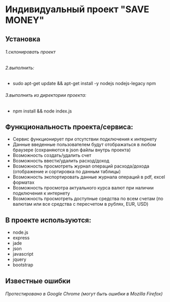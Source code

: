 Индивидуальный проект "SAVE MONEY"
==================================

Установка
---------
###### 1.склонировать проект ######

###### 2.выполнить: ######
* sudo apt-get update && apt-get install -y nodejs nodejs-legacy npm

###### 3.выполнить из директории проекта: ######
* npm install && node index.js

Функциональность проекта/сервиса:
---------------------------------
* Сервис функционирует при отсутствии подключения к интернету
* Данные введенные пользователем будут отображаться в любом браузере (сохраняются в json файлы внутрь проекта)
* Возможность создать/удалить счет
* Возможность ввести/удалить расход/доход
* Возможность просмотреть журнал операций расхода/дохода (отображение и сортировка по данным таблицы)
* Возможность экспортировать данные журнала операций в pdf, excel форматах
* Возможность просмотра актуального курса валют при наличии подключения к интернету
* Возможность просмотреть доступные средства по всем счетам (по валютам или все средства с пересчетом в рублях, EUR, USD)

В проекте используются:
-----------------------
* node.js
* express
* jade
* json
* javascript
* jquery
* bootstrap

Известные ошибки
----------------
###### Протестировано в Google Chrome (могут быть ошибки в Mozilla Firefox) ######

